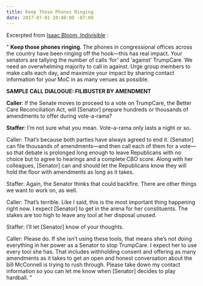 ```yaml
---
title: Keep Those Phones Ringing
date: 2017-07-01 10:48:00 -07:00
---
```


Excerpted from [Isaac Bloom, Indivisible](https://www.indivisibleguide.com/resource/july-recess-action-plan/) :

"  **Keep those phones ringing**. The phones in congressional offices across the country have been ringing off the hook—this has real impact. Your senators are tallying the number of calls ‘for’ and ‘against’ TrumpCare. We need an overwhelming majority to call in against. Urge group members to make calls each day, and maximize your impact by sharing contact information for your MoC in as many venues as possible.

**SAMPLE CALL DIALOGUE: FILIBUSTER BY AMENDMENT**

**Caller**: If the Senate moves to proceed to a vote on TrumpCare, the Better Care Reconciliation Act, will [Senator] prepare hundreds or thousands of amendments to offer during vote-a-rama?

**Staffer**: I’m not sure what you mean. Vote-a-rama only lasts a night or so.

Caller: That’s because both parties have always agreed to end it. [Senator] can file thousands of amendments—and then call each of them for a vote—so that debate is prolonged long enough to leave Republicans with no choice but to agree to hearings and a complete CBO score. Along with her colleagues, [Senator] can and should let the Republicans know they will hold the floor with amendments as long as it takes.

Staffer: Again, the Senator thinks that could backfire. There are other things we want to work on, as well.

Caller: That’s terrible. Like I said, this is the most important thing happening right now. I expect [Senator] to get in the arena for her constituents. The stakes are too high to leave any tool at her disposal unused.

Staffer: I’ll let [Senator] know of your thoughts.

Caller: Please do. If she isn’t using these tools, that means she’s not doing everything in her power as a Senator to stop TrumpCare. I expect her to use every tool she has. That includes withholding consent and offering as many amendments as it takes to get an open and honest conversation about the bill McConnell is trying to rush through. Please take down my contact information so you can let me know when [Senator] decides to play hardball.  "